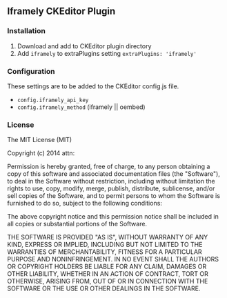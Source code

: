 ## Iframely CKEditor Plugin

### Installation

1.  Download and add to CKEditor plugin directory
2.  Add `iframely` to extraPlugins setting `extraPlugins: 'iframely'`

### Configuration

These settings are to be added to the CKEditor config.js file.

* `config.iframely_api_key`
* `config.iframely_method` (iframely || oembed)


### License

The MIT License (MIT)

Copyright (c) 2014 attn:

Permission is hereby granted, free of charge, to any person obtaining a copy
of this software and associated documentation files (the "Software"), to deal
in the Software without restriction, including without limitation the rights
to use, copy, modify, merge, publish, distribute, sublicense, and/or sell
copies of the Software, and to permit persons to whom the Software is
furnished to do so, subject to the following conditions:

The above copyright notice and this permission notice shall be included in
all copies or substantial portions of the Software.

THE SOFTWARE IS PROVIDED "AS IS", WITHOUT WARRANTY OF ANY KIND, EXPRESS OR
IMPLIED, INCLUDING BUT NOT LIMITED TO THE WARRANTIES OF MERCHANTABILITY,
FITNESS FOR A PARTICULAR PURPOSE AND NONINFRINGEMENT. IN NO EVENT SHALL THE
AUTHORS OR COPYRIGHT HOLDERS BE LIABLE FOR ANY CLAIM, DAMAGES OR OTHER
LIABILITY, WHETHER IN AN ACTION OF CONTRACT, TORT OR OTHERWISE, ARISING FROM,
OUT OF OR IN CONNECTION WITH THE SOFTWARE OR THE USE OR OTHER DEALINGS IN
THE SOFTWARE.

